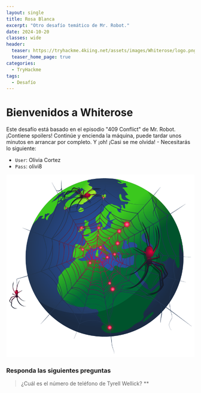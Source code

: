 ```yaml
---
layout: single
title: Rosa Blanca
excerpt: "Otro desafío temático de Mr. Robot."
date: 2024-10-20
classes: wide
header:
  teaser: https://tryhackme.4kiing.net/assets/images/Whiterose/logo.png
  teaser_home_page: true
categories:
  - TryHackme
tags:
  - Desafío
---
```


# Bienvenidos a Whiterose
Este desafío está basado en el episodio "409 Conflict" de Mr. Robot. ¡Contiene spoilers!
Continúe y encienda la máquina, puede tardar unos minutos en arrancar por completo.
Y ¡oh! ¡Casi se me olvida! - Necesitarás lo siguiente: 

- `User`: Olivia Cortez
- `Pass`: olivi8

<center>
  <img src="/assets/images/Whiterose/Mundo.png">
</center>

### Responda las siguientes preguntas
> ¿Cuál es el número de teléfono de Tyrell Wellick?
> **